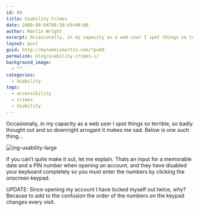```yaml
---
id: 69
title: Usability Crimes
date: 2009-09-04T08:50:43+00:00
author: Martin Wright
excerpt: Occasionally, in my capacity as a web user I spot things so terrible, so badly thought out and so downright arrogant it makes me sad. Below is one such thing…
layout: post
guid: http://mynameismartin.com/?p=69
permalink: blog/usability-crimes-i/
background_image:
  - ""
categories:
  - Usability
tags:
  - accessibility
  - crimes
  - Usability
---
```

Occasionally, in my capacity as a web user I spot things so terrible, so badly thought out and so downright arrogant it makes me sad. Below is one such thing…

<img class="size-large wp-image-70" title="ing-usability-large" alt="ing-usability-large" src="/assets/img/blog-post-images/2009/09/ing-usability-large.jpg" srcset="/assets/img/blog-post-images/2009/09/ing-usability-large.jpg 913w, /assets/img/blog-post-images/2009/09/ing-usability-large-300x239.jpg 300w" sizes="(max-width: 913px) 100vw, 913px" /> 

If you can&#8217;t quite make it out, let me explain. Thats an input for a memorable date and a PIN number when opening an account, and they have disabled your keyboard completely so you must enter the numbers by clicking the onscreen keypad.

UPDATE: Since opening my account I have locked myself out twice, why? Because to add to the confusion the order of the numbers on the keypad changes every visit.